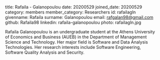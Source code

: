 title: Rafaila - Galanopoulou 
date: 20200529
joined_date: 20200529
category: members
member_category: Researchers
id: rafailagln 
givenname: Rafaila 
surname: Galanopoulou 
email: rafgalan98@gmail.com 
github: Rafaila98 
linkedin: rafaila-galanopoulou 
photo: rafailagln.jpg
<p>
Rafaila Galanopoulou is an undergraduate student at the Athens University of Economics and Business (AUEB) in the Department of Management Science and Technology. Her major field is Software and Data Analysis Technologies. 
Her research interests include Software Engineering, Software Quality Analysis and Security. 
</p>

